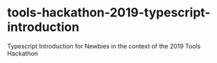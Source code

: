 # tools-hackathon-2019-typescript-introduction
Typescript Introduction for Newbies in the context of the 2019 Tools Hackathon
